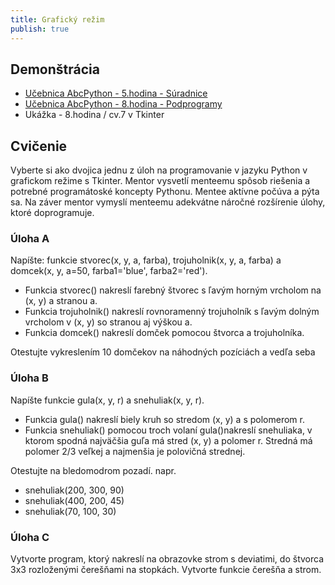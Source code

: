 ```yaml
---
title: Grafický režim
publish: true
---
```



## Demonštrácia

- [Učebnica AbcPython - 5.hodina - Súradnice](https://abcpython.input.sk/p05.html)
- [Učebnica AbcPython - 8.hodina - Podprogramy](https://abcpython.input.sk/p08.html)
- Ukážka - 8.hodina / cv.7 v Tkinter

## Cvičenie 

Vyberte si ako dvojica jednu z úloh na programovanie v jazyku Python v grafickom režime s Tkinter. 
Mentor vysvetlí menteemu spôsob riešenia a potrebné programátoské koncepty Pythonu. Mentee aktívne počúva a pýta sa. Na záver mentor vymyslí menteemu adekvátne náročné rozšírenie úlohy, ktoré doprogramuje.

### Úloha A

Napíšte: 
funkcie stvorec(x, y, a, farba), trojuholnik(x, y, a, farba) a domcek(x, y, a=50, farba1='blue', farba2='red'). 

- Funkcia stvorec() nakreslí farebný štvorec s ľavým horným vrcholom na (x, y) a stranou a. 
- Funkcia trojuholnik() nakreslí rovnoramenný trojuholník s ľavým dolným vrcholom v (x, y) so stranou aj výškou a. 
- Funkcia domcek() nakreslí domček pomocou štvorca a trojuholníka.

Otestujte vykreslením 10 domčekov na náhodných pozíciách a vedľa seba


### Úloha B

Napíšte funkcie gula(x, y, r) a snehuliak(x, y, r).

- Funkcia gula() nakreslí biely kruh so stredom (x, y) a s polomerom r.
- Funkcia snehuliak() pomocou troch volaní gula()nakreslí snehuliaka, v ktorom spodná najväčšia guľa má stred (x, y) a polomer r. Stredná má polomer 2/3 veľkej a najmenšia je polovičná strednej. 

Otestujte na bledomodrom pozadí.
napr.

- snehuliak(200, 300, 90)
- snehuliak(400, 200, 45)
- snehuliak(70, 100, 30)



### Úloha C

Vytvorte program, ktorý nakreslí na obrazovke strom s deviatimi, do štvorca 3x3 rozloženými čerešňami na stopkách. Vytvorte funkcie čerešňa a strom.

